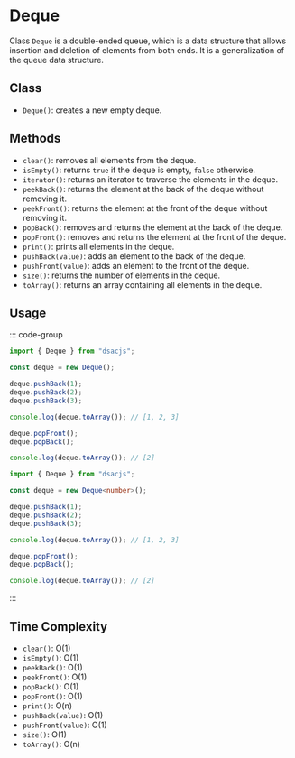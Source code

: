 # Deque

Class `Deque` is a double-ended queue, which is a data structure that allows insertion and deletion of elements from both ends. It is a generalization of the queue data structure.

## Class

- `Deque()`: creates a new empty deque.

## Methods

- `clear()`: removes all elements from the deque.
- `isEmpty()`: returns `true` if the deque is empty, `false` otherwise.
- `iterator()`: returns an iterator to traverse the elements in the deque.
- `peekBack()`: returns the element at the back of the deque without removing it.
- `peekFront()`: returns the element at the front of the deque without removing it.
- `popBack()`: removes and returns the element at the back of the deque.
- `popFront()`: removes and returns the element at the front of the deque.
- `print()`: prints all elements in the deque.
- `pushBack(value)`: adds an element to the back of the deque.
- `pushFront(value)`: adds an element to the front of the deque.
- `size()`: returns the number of elements in the deque.
- `toArray()`: returns an array containing all elements in the deque.

## Usage

::: code-group

```js [JavaScript]
import { Deque } from "dsacjs";

const deque = new Deque();

deque.pushBack(1);
deque.pushBack(2);
deque.pushBack(3);

console.log(deque.toArray()); // [1, 2, 3]

deque.popFront();
deque.popBack();

console.log(deque.toArray()); // [2]
```

```ts [TypeScript]
import { Deque } from "dsacjs";

const deque = new Deque<number>();

deque.pushBack(1);
deque.pushBack(2);
deque.pushBack(3);

console.log(deque.toArray()); // [1, 2, 3]

deque.popFront();
deque.popBack();

console.log(deque.toArray()); // [2]
```

:::

## Time Complexity

- `clear()`: O(1)
- `isEmpty()`: O(1)
- `peekBack()`: O(1) 
- `peekFront()`: O(1)
- `popBack()`: O(1)
- `popFront()`: O(1)
- `print()`: O(n)
- `pushBack(value)`: O(1)
- `pushFront(value)`: O(1)
- `size()`: O(1)
- `toArray()`: O(n)
